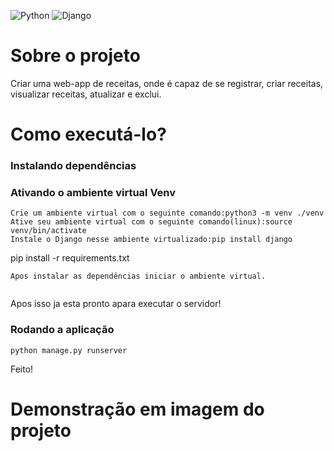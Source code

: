 

![Python](https://img.shields.io/badge/python-3670A0?style=for-the-badge&logo=python&logoColor=ffdd54)
![Django](https://img.shields.io/badge/Django-092E20?style=for-the-badge&logo=django&logoColor=white)

# Sobre o projeto

Criar uma web-app de receitas, onde é capaz de se registrar, criar receitas, visualizar receitas, atualizar e exclui.

# Como executá-lo?

### Instalando dependências

### Ativando o ambiente virtual Venv

```
Crie um ambiente virtual com o seguinte comando:python3 -m venv ./venv
Ative seu ambiente virtual com o seguinte comando(linux):source venv/bin/activate
Instale o Django nesse ambiente virtualizado:pip install django

```
pip install -r requirements.txt
```
Apos instalar as dependências iniciar o ambiente virtual.


```

Apos isso ja esta pronto apara executar o servidor!

### Rodando a aplicação

```
python manage.py runserver

```

Feito!

# Demonstração em imagem do projeto
